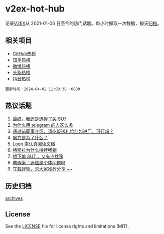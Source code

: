 # v2ex-hot-hub

 记录[V2EX](https://www.v2ex.com/)从 2021-01-06 日至今的热门话题。每小时抓取一次数据，按天[归档](archives)。
 
 ## 相关项目

- [GitHub热榜](https://github.com/snaildev/github-hot-hub)
- [知乎热榜](https://github.com/snaildev/zhihu-hot-hub)
- [微博热榜](https://github.com/snaildev/weibo-hot-hub)
- [头条热榜](https://github.com/snaildev/toutiao-hot-hub)
- [抖音热榜](https://github.com/snaildev/douyin-hot-hub)


 `更新时间：2024-04-02 11:08:38 +0800`

## 热议话题

1. [最终，我还是选择了买 SU7](https://www.v2ex.com/t/1028734)
1. [为什么用 telegram 的人这么多](https://www.v2ex.com/t/1028778)
1. [通过前同事介绍，请吃饭送礼给红包进厂，可行吗？](https://www.v2ex.com/t/1028851)
1. [努力是为了什么？](https://www.v2ex.com/t/1028746)
1. [Loon 需认真阅读文档](https://www.v2ex.com/t/1028871)
1. [特斯拉为什么持续畅销](https://www.v2ex.com/t/1028852)
1. [想下单 SU7 ，又有点犹豫](https://www.v2ex.com/t/1028793)
1. [瞎琢磨：迷信是个体问题吗](https://www.v2ex.com/t/1028774)
1. [车载好物，求大家推荐分享 ~~](https://www.v2ex.com/t/1028818)

## 历史归档

[archives](archives)

## License

See the [LICENSE](LICENSE) file for license rights and limitations (MIT).
